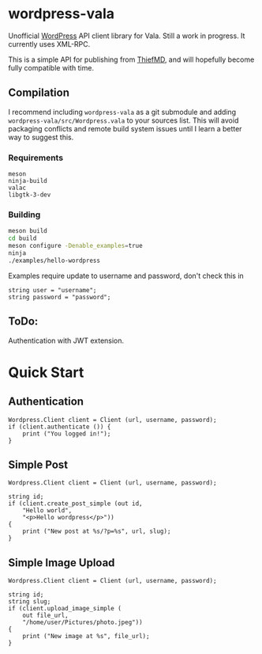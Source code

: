 # wordpress-vala

Unofficial [WordPress](https://wordpress.org/) API client library for Vala. Still a work in progress. It currently uses XML-RPC.

This is a simple API for publishing from [ThiefMD](https://thiefmd.com), and will hopefully become fully compatible with time.

## Compilation

I recommend including `wordpress-vala` as a git submodule and adding `wordpress-vala/src/Wordpress.vala` to your sources list. This will avoid packaging conflicts and remote build system issues until I learn a better way to suggest this.

### Requirements

```
meson
ninja-build
valac
libgtk-3-dev
```

### Building

```bash
meson build
cd build
meson configure -Denable_examples=true
ninja
./examples/hello-wordpress
```

Examples require update to username and password, don't check this in

```
string user = "username";
string password = "password";
```

## ToDo:

Authentication with JWT extension.

# Quick Start

## Authentication

```vala
Wordpress.Client client = Client (url, username, password);
if (client.authenticate ()) {
    print ("You logged in!");
}
```

## Simple Post

```vala
Wordpress.Client client = Client (url, username, password);

string id;
if (client.create_post_simple (out id,
    "Hello world",
    "<p>Hello wordpress</p>"))
{
    print ("New post at %s/?p=%s", url, slug);
}
```

## Simple Image Upload

```vala
Wordpress.Client client = Client (url, username, password);

string id;
string slug;
if (client.upload_image_simple (
    out file_url,
    "/home/user/Pictures/photo.jpeg"))
{
    print ("New image at %s", file_url);
}
```